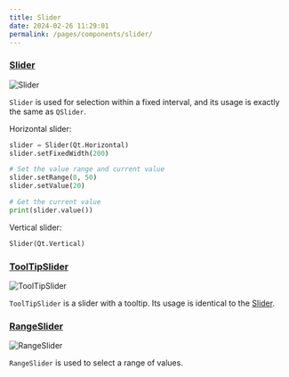 ```yaml
---
title: Slider
date: 2024-02-26 11:29:01
permalink: /pages/components/slider/
---
```


### [Slider](https://pyqt-fluent-widgets.readthedocs.io/en/latest/autoapi/qfluentwidgets/components/widgets/slider/index.html#qfluentwidgets.components.widgets.slider.Slider)

![Slider](/img/components/slider/Slider.png)

`Slider` is used for selection within a fixed interval, and its usage is exactly the same as `QSlider`.

Horizontal slider:
```python
slider = Slider(Qt.Horizontal)
slider.setFixedWidth(200)

# Set the value range and current value
slider.setRange(0, 50)
slider.setValue(20)

# Get the current value
print(slider.value())
```

Vertical slider:
```python
Slider(Qt.Vertical)
```

### [ToolTipSlider](https://qfluentwidgets.com/price)

![ToolTipSlider](/img/components/slider/ToolTipSlider.png)

`ToolTipSlider` is a slider with a tooltip. Its usage is identical to the [Slider](#slider).

### [RangeSlider](https://qfluentwidgets.com/price)

![RangeSlider](/img/components/slider/RangeSlider.png)

`RangeSlider` is used to select a range of values.